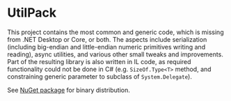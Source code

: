 # UtilPack
This project contains the most common and generic code, which is missing from .NET Desktop or Core, or both.
The aspects include serialization (including big-endian and little-endian numeric primitives writing and reading), async utilities, and various other small tweaks and improvements.
Part of the resulting library is also written in IL code, as required functionality could not be done in C# (e.g. `SizeOf.Type<T>` method, and  constraining generic parameter to subclass of `System.Delegate`).

See [NuGet package](http://www.nuget.org/packages/UtilPack) for binary distribution.